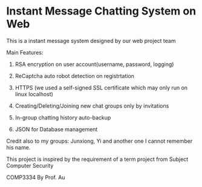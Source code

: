 # Instant Message Chatting System on Web

This is a instant message system designed by our web project team

Main Features:
1. RSA encryption on user account(username, password, logging)

2. ReCaptcha auto robot detection on registrtation

3. HTTPS (we used a self-signed SSL certificate which may only run on linux localhost)

4. Creating/Deleting/Joining new chat groups only by invitations

5. In-group chatting history auto-backup

6. JSON for Database management

Credit also to my groups: Junxiong, Yi and another one I cannot remember his name.

This project is inspired by the requirement of a term project from Subject Computer Security

COMP3334 By Prof. Au
